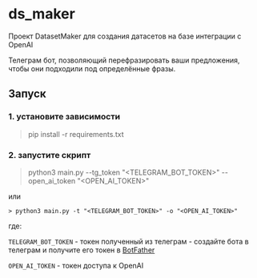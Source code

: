 # ds_maker

Проект DatasetMaker для создания датасетов на базе интеграции с OpenAI

Телеграм бот, позволяющий перефразировать ваши предложения, чтобы они подходили под определённые фразы.

## Запуск

### 1. устанoвите зависимости

> pip install -r requirements.txt

### 2. запустите скрипт

> python3 main.py --tg_token "<TELEGRAM_BOT_TOKEN>" --open_ai_token "<OPEN_AI_TOKEN>"

или

    > python3 main.py -t "<TELEGRAM_BOT_TOKEN>" -o "<OPEN_AI_TOKEN>"  

где:

`TELEGRAM_BOT_TOKEN` - токен полученный из телеграм - создайте бота в телеграм и получите его токен в [BotFather](https://t.me/BotFather)

`OPEN_AI_TOKEN` - токен доступа к OpenAI

